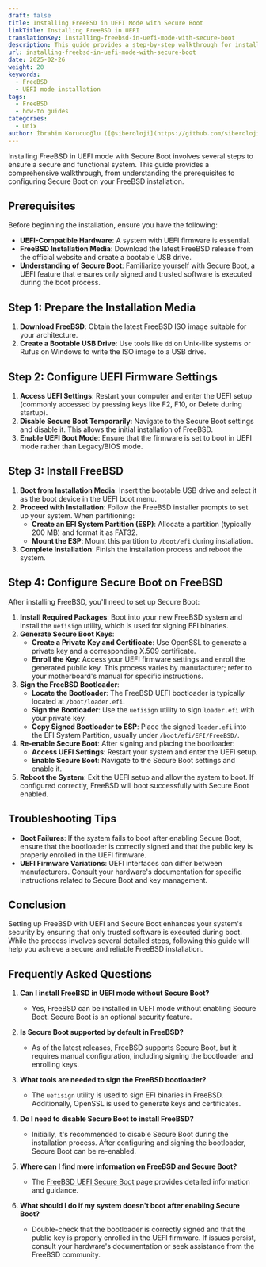 ```yaml
---
draft: false
title: Installing FreeBSD in UEFI Mode with Secure Boot
linkTitle: Installing FreeBSD in UEFI
translationKey: installing-freebsd-in-uefi-mode-with-secure-boot
description: This guide provides a step-by-step walkthrough for installing FreeBSD in UEFI mode with Secure Boot, enhancing system security and reliability.
url: installing-freebsd-in-uefi-mode-with-secure-boot
date: 2025-02-26
weight: 20
keywords:
  - FreeBSD
  - UEFI mode installation
tags:
  - FreeBSD
  - how-to guides
categories:
  - Unix
author: İbrahim Korucuoğlu ([@siberoloji](https://github.com/siberoloji))
---
```

Installing FreeBSD in UEFI mode with Secure Boot involves several steps to ensure a secure and functional system. This guide provides a comprehensive walkthrough, from understanding the prerequisites to configuring Secure Boot on your FreeBSD installation.

## **Prerequisites**

Before beginning the installation, ensure you have the following:

- **UEFI-Compatible Hardware**: A system with UEFI firmware is essential.
- **FreeBSD Installation Media**: Download the latest FreeBSD release from the official website and create a bootable USB drive.
- **Understanding of Secure Boot**: Familiarize yourself with Secure Boot, a UEFI feature that ensures only signed and trusted software is executed during the boot process.

## **Step 1: Prepare the Installation Media**

1. **Download FreeBSD**: Obtain the latest FreeBSD ISO image suitable for your architecture.
2. **Create a Bootable USB Drive**: Use tools like `dd` on Unix-like systems or Rufus on Windows to write the ISO image to a USB drive.

## **Step 2: Configure UEFI Firmware Settings**

1. **Access UEFI Settings**: Restart your computer and enter the UEFI setup (commonly accessed by pressing keys like F2, F10, or Delete during startup).
2. **Disable Secure Boot Temporarily**: Navigate to the Secure Boot settings and disable it. This allows the initial installation of FreeBSD.
3. **Enable UEFI Boot Mode**: Ensure that the firmware is set to boot in UEFI mode rather than Legacy/BIOS mode.

## **Step 3: Install FreeBSD**

1. **Boot from Installation Media**: Insert the bootable USB drive and select it as the boot device in the UEFI boot menu.
2. **Proceed with Installation**: Follow the FreeBSD installer prompts to set up your system. When partitioning:
   - **Create an EFI System Partition (ESP)**: Allocate a partition (typically 200 MB) and format it as FAT32.
   - **Mount the ESP**: Mount this partition to `/boot/efi` during installation.
3. **Complete Installation**: Finish the installation process and reboot the system.

## **Step 4: Configure Secure Boot on FreeBSD**

After installing FreeBSD, you'll need to set up Secure Boot:

1. **Install Required Packages**: Boot into your new FreeBSD system and install the `uefisign` utility, which is used for signing EFI binaries.
2. **Generate Secure Boot Keys**:
   - **Create a Private Key and Certificate**: Use OpenSSL to generate a private key and a corresponding X.509 certificate.
   - **Enroll the Key**: Access your UEFI firmware settings and enroll the generated public key. This process varies by manufacturer; refer to your motherboard's manual for specific instructions.
3. **Sign the FreeBSD Bootloader**:
   - **Locate the Bootloader**: The FreeBSD UEFI bootloader is typically located at `/boot/loader.efi`.
   - **Sign the Bootloader**: Use the `uefisign` utility to sign `loader.efi` with your private key.
   - **Copy Signed Bootloader to ESP**: Place the signed `loader.efi` into the EFI System Partition, usually under `/boot/efi/EFI/FreeBSD/`.
4. **Re-enable Secure Boot**: After signing and placing the bootloader:
   - **Access UEFI Settings**: Restart your system and enter the UEFI setup.
   - **Enable Secure Boot**: Navigate to the Secure Boot settings and enable it.
5. **Reboot the System**: Exit the UEFI setup and allow the system to boot. If configured correctly, FreeBSD will boot successfully with Secure Boot enabled.

## **Troubleshooting Tips**

- **Boot Failures**: If the system fails to boot after enabling Secure Boot, ensure that the bootloader is correctly signed and that the public key is properly enrolled in the UEFI firmware.
- **UEFI Firmware Variations**: UEFI interfaces can differ between manufacturers. Consult your hardware's documentation for specific instructions related to Secure Boot and key management.

## **Conclusion**

Setting up FreeBSD with UEFI and Secure Boot enhances your system's security by ensuring that only trusted software is executed during boot. While the process involves several detailed steps, following this guide will help you achieve a secure and reliable FreeBSD installation.

## **Frequently Asked Questions**

1. **Can I install FreeBSD in UEFI mode without Secure Boot?**
   - Yes, FreeBSD can be installed in UEFI mode without enabling Secure Boot. Secure Boot is an optional security feature.

2. **Is Secure Boot supported by default in FreeBSD?**
   - As of the latest releases, FreeBSD supports Secure Boot, but it requires manual configuration, including signing the bootloader and enrolling keys.

3. **What tools are needed to sign the FreeBSD bootloader?**
   - The `uefisign` utility is used to sign EFI binaries in FreeBSD. Additionally, OpenSSL is used to generate keys and certificates.

4. **Do I need to disable Secure Boot to install FreeBSD?**
   - Initially, it's recommended to disable Secure Boot during the installation process. After configuring and signing the bootloader, Secure Boot can be re-enabled.

5. **Where can I find more information on FreeBSD and Secure Boot?**
   - The [FreeBSD UEFI Secure Boot](https://freebsdfoundation.org/freebsd-uefi-secure-boot/) page provides detailed information and guidance.

6. **What should I do if my system doesn't boot after enabling Secure Boot?**
   - Double-check that the bootloader is correctly signed and that the public key is properly enrolled in the UEFI firmware. If issues persist, consult your hardware's documentation or seek assistance from the FreeBSD community.

